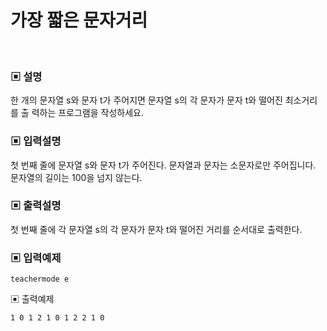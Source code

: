 # 가장 짧은 문자거리

<br>

### ▣ 설명

한 개의 문자열 s와 문자 t가 주어지면 문자열 s의 각 문자가 문자 t와 떨어진 최소거리를 출 력하는 프로그램을 작성하세요.

### ▣ 입력설명

첫 번째 줄에 문자열 s와 문자 t가 주어진다. 문자열과 문자는 소문자로만 주어집니다. 문자열의 길이는 100을 넘지 않는다.

### ▣ 출력설명

첫 번째 줄에 각 문자열 s의 각 문자가 문자 t와 떨어진 거리를 순서대로 출력한다.

### ▣ 입력예제

```text
teachermode e
```

▣ 출력예제

```text
1 0 1 2 1 0 1 2 2 1 0
```
